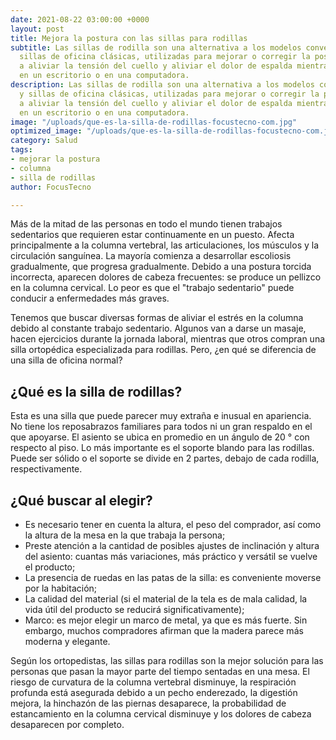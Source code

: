 ```yaml
---
date: 2021-08-22 03:00:00 +0000
layout: post
title: Mejora la postura con las sillas para rodillas
subtitle: Las sillas de rodilla son una alternativa a los modelos convencionales y
  sillas de oficina clásicas, utilizadas para mejorar o corregir la postura. Ayudan
  a aliviar la tensión del cuello y aliviar el dolor de espalda mientras se trabaja
  en un escritorio o en una computadora.
description: Las sillas de rodilla son una alternativa a los modelos convencionales
  y sillas de oficina clásicas, utilizadas para mejorar o corregir la postura. Ayudan
  a aliviar la tensión del cuello y aliviar el dolor de espalda mientras se trabaja
  en un escritorio o en una computadora.
image: "/uploads/que-es-la-silla-de-rodillas-focustecno-com.jpg"
optimized_image: "/uploads/que-es-la-silla-de-rodillas-focustecno-com.jpg"
category: Salud
tags:
- mejorar la postura
- columna
- silla de rodillas
author: FocusTecno

---
```

Más de la mitad de las personas en todo el mundo tienen trabajos sedentarios que requieren estar continuamente en un puesto. Afecta principalmente a la columna vertebral, las articulaciones, los músculos y la circulación sanguínea. La mayoría comienza a desarrollar escoliosis gradualmente, que progresa gradualmente. Debido a una postura torcida incorrecta, aparecen dolores de cabeza frecuentes: se produce un pellizco en la columna cervical. Lo peor es que el "trabajo sedentario" puede conducir a enfermedades más graves.

Tenemos que buscar diversas formas de aliviar el estrés en la columna debido al constante trabajo sedentario. Algunos van a darse un masaje, hacen ejercicios durante la jornada laboral, mientras que otros compran una silla ortopédica especializada para rodillas. Pero, ¿en qué se diferencia de una silla de oficina normal?

## ¿Qué es la silla de rodillas?

Esta es una silla que puede parecer muy extraña e inusual en apariencia. No tiene los reposabrazos familiares para todos ni un gran respaldo en el que apoyarse. El asiento se ubica en promedio en un ángulo de 20 ° con respecto al piso. Lo más importante es el soporte blando para las rodillas. Puede ser sólido o el soporte se divide en 2 partes, debajo de cada rodilla, respectivamente.

## ¿Qué buscar al elegir?

* Es necesario tener en cuenta la altura, el peso del comprador, así como la altura de la mesa en la que trabaja la persona;
* Preste atención a la cantidad de posibles ajustes de inclinación y altura del asiento: cuantas más variaciones, más práctico y versátil se vuelve el producto;
* La presencia de ruedas en las patas de la silla: es conveniente moverse por la habitación;
* La calidad del material (si el material de la tela es de mala calidad, la vida útil del producto se reducirá significativamente);
* Marco: es mejor elegir un marco de metal, ya que es más fuerte. Sin embargo, muchos compradores afirman que la madera parece más moderna y elegante.

Según los ortopedistas, las sillas para rodillas son la mejor solución para las personas que pasan la mayor parte del tiempo sentadas en una mesa. El riesgo de curvatura de la columna vertebral disminuye, la respiración profunda está asegurada debido a un pecho enderezado, la digestión mejora, la hinchazón de las piernas desaparece, la probabilidad de estancamiento en la columna cervical disminuye y los dolores de cabeza desaparecen por completo.